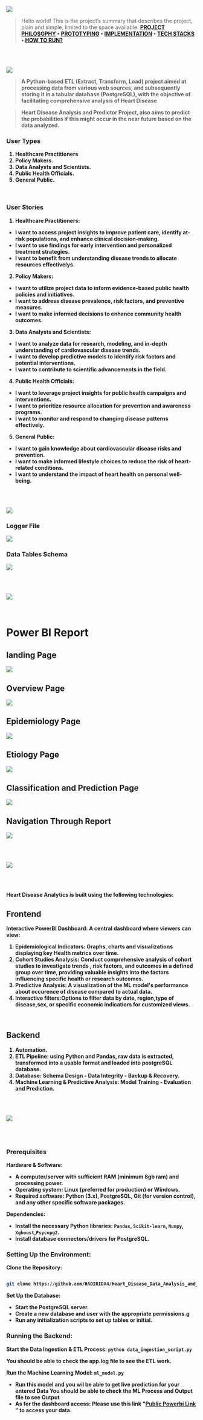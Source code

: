 <img  src="readme\title1.svg"/>

<div>

> Hello world! This is the project’s summary that describes the project, plain and simple, limited to the space available.
> **[PROJECT PHILOSOPHY](#project-philosophy) • [PROTOTYPING](#prototyping) • [IMPLEMENTATION](#demo) • [TECH STACKS](#stacks) • [HOW TO RUN?](#run)**

</div>

<br><br>

<!-- project philosophy -->

<a  name="philosophy" ></a>
<img  src="readme/title2.svg" id="project-philosophy"/>
<B>

> A Python-based ETL (Extract, Transform, Load) project aimed at processing data from various web sources, and subsequently storing it in a tabular database (PostgreSQL), with the objective of facilitating comprehensive analysis of Heart Disease

> Heart Disease Analysis and Predictor Project, also aims to predict the probabilities if this might occur in the near future based on the data analyzed.<br>

### User Types

1. Healthcare Practitioners
2. Policy Makers.
3. Data Analysts and Scientists.
4. Public Health Officials.
5. General Public.

<br>

### User Stories

1.  Healthcare Practitioners:

- I want to access project insights to improve patient care, identify at-risk populations, and enhance clinical decision-making.
- I want to use findings for early intervention and personalized treatment strategies.
- I want to benefit from understanding disease trends to allocate resources effectivelys.

2.  Policy Makers:

- I want to utilize project data to inform evidence-based public health policies and initiatives.
- I want to address disease prevalence, risk factors, and preventive measures.
- I want to make informed decisions to enhance community health outcomes.

3.  Data Analysts and Scientists:

- I want to analyze data for research, modeling, and in-depth understanding of cardiovascular disease trends.
- I want to develop predictive models to identify risk factors and potential interventions.
- I want to contribute to scientific advancements in the field.

4.  Public Health Officials:

- I want to leverage project insights for public health campaigns and interventions.
- I want to prioritize resource allocation for prevention and awareness programs.
- I want to monitor and respond to changing disease patterns effectively.

5.  General Public:

- I want to gain knowledge about cardiovascular disease risks and prevention.
- I want to make informed lifestyle choices to reduce the risk of heart-related conditions.
- I want to understand the impact of heart health on personal well-being.

<br><br>

<!-- Prototyping -->

<a  name="prototyping" ></a>
<img  src="readme/title3.svg" id="prototyping"/>

### Logger File

<img  src="readme\logger.png"  id="prototyping"/>

### Data Tables Schema

<img  src="readme\Copy of db_Heart.png"  id="prototyping"/>

<br><br>

<!-- Implementation -->

<a  name="Demo"></a>
<img  src="readme/title4.svg" id="#demo" />

<br>

# Power BI Report

## landing Page

<img src= "readme\Landing_Page.png" id="prototyping"/>

## Overview Page

<img src="readme\Overview.png" id="prototyping"/>

## Epidemiology Page

<img src="readme\epidimiology.gif" id="prototyping"/>

## Etiology Page

<img src= "readme\etiology_g.gif" id="prototyping"/>

## Classification and Prediction Page

<img src= "readme\classification_and_evaluating.png" id="prototyping"/>

## Navigation Through Report

<img src="readme\OverView.gif" id="prototyping"  />

<br><br>

<!-- Tech stacks -->

<a  name="Stack"></a>
<img  src="readme\title5.svg" id="stacks"/>

<br><br>

<B>Heart Disease Analytics is built using the following technologies:<B>

## Frontend

<B>Interactive PowerBI Dashboard:
A central dashboard where viewers can view:

1. Epidemiological Indicators: Graphs, charts and visualizations displaying key Health metrics over time.
2. Cohort Studies Analysis: Conduct comprehensive analysis of cohort studies to investigate trends , risk factors, and outcomes in a defined group over time, providing valuable insights into the factors influencing specific health or research outcomes.
3. Predictive Analysis: A visualization of the ML model's performance about occurence of disease compared to actual data.
4. Interactive filters:Options to filter data by date, region,type of disease,sex, or specific economic indicatiors for customized views.<B>

<br>

## Backend

1. Automation.
2. ETL Pipeline: using <B>P<B>ython and <B>P<B>andas, raw data is extracted, transformed into a usable format and loaded into postgreSQL database.
3. Database: Schema Design - Data Integrity - Backup & Recovery.
4. Machine Learning & Predictive Analysis: Model Training - Evaluation and Prediction.

<br>

<br>

<!-- How To Run -->

<a  name="How To Run "  ></a>
<img  src="readme\title6.svg" id="Run"/>

<br><br>

### Prerequisites

**Hardware & Software**:

- A computer/server with sufficient RAM (minimum 8gb ram) and processing power.
- Operating system: Linux (preferred for production) or Windows.
- Required software: Python (3.x), PostgreSQL, Git (for version control), and any other specific software packages.

**Dependencies**:

- Install the necessary Python libraries: `Pandas`, `Scikit-learn`, `Numpy`, `Xgboost`,`Psycopg2`.
- Install database connectors/drivers for PostgreSQL.

### **Setting Up the Environment**:

**Clone the Repository**:

```sh

git clone https://github.com/HADIRIDA4/Heart_Disease_Data_Analysis_and_Predictor

```

**Set Up the Database**:

- Start the PostgreSQL server.
- Create a new database and user with the appropriate permissions.g
- Run any initialization scripts to set up tables or initial.

### **Running the Backend**:

**Start the Data Ingestion & ETL Process**:
`python data_ingestion_script.py`

You should be able to check the app.log file to see the ETL work.

**Run the Machine Learning Model**:
`ml_model.py`

- Run this model and you wil be able to get live prediction for your entered Data
  You should be able to check the ML Process and Output file to see Output
- As for the dashboard access: Please use this link "[Public Powerbi Link ](https://app.powerbi.com/view?r=eyJrIjoiMTU4OWJiMDUtNzM0NS00ZGFmLWFhZDEtZmYwYWZjM2NmZjVhIiwidCI6IjJhZDk2OTM0LTQzZTUtNDFjMi05NzYxLWYzMzVmZTIxNGNjMyIsImMiOjl9)" to access your data.
